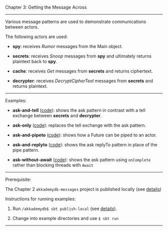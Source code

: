 Chapter 3:  Getting the Message Across 

***

Various message patterns are used to demonstrate communications between actors.

The following actors are used:

* **spy**: receives *Rumor* messages from the Main object.

* **secrets**: receives *Snoop* messages from **spy** and ultimately returns plaintext back to **spy**.

* **cache**: receives *Get* messages from **secrets** and returns ciphertext.

* **decrypter**: receives *DecryptCipherText* messages from **secrets** and returns plaintext.


***

Examples:

* **ask-and-tell** ([code](ask-and-tell/src/main/scala/AskAndTell.scala)):
shows the ask pattern in contrast with a tell exchange between **secrets** and **decrypter**.

* **ask-only** ([code](ask-only/src/main/scala/AskOnly.scala)):
replaces the tell exchange with the ask pattern.

* **ask-and-pipeto** ([code](ask-and-pipeto/src/main/scala/AskAndPipeTo.scala)):
shows how a Future can be piped to an actor.

* **ask-and-replyto** ([code](ask-and-replyto/src/main/scala/AskAndReplyTo.scala)):
shows the ask replyTo pattern in place of the pipe pattern.

* **ask-without-await** ([code](ask-without-await/src/main/scala/AskWithoutAwait.scala)):
shows the ask pattern using `onComplete` rather than blocking threads with `Await`

***

Prerequisite:  

The Chapter 2 `akkademydb-messages` project is published locally (see [details](../ch2/akkademydb-messages/README.md))


Instructions for running examples:

1) Run `/akkademydb$ sbt publish-local` (see [details](akkademydb/README.md)).

2) Change into example directories and use `$ sbt run`

***

